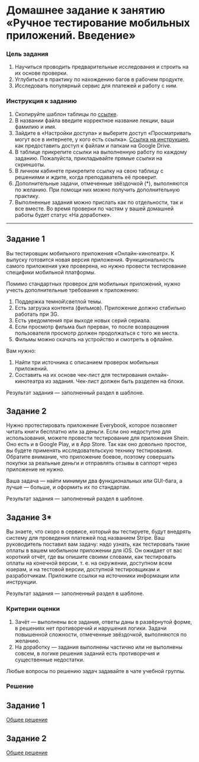 # Домашнее задание к занятию «Ручное тестирование мобильных приложений. Введение»

### Цель задания

1. Научиться проводить предварительные исследования и строить на их основе проверки.
2. Углубиться в практику по нахождению багов в рабочем продукте.
3. Исследовать популярный сервис для платежей и работу с ним.

### Инструкция к заданию

1. Скопируйте шаблон таблицы по [ссылке](https://u.netology.ru/backend/uploads/lms/content_assets/file/1301/1.1__QAMID-53_%D1%88%D0%B0%D0%B1%D0%BB%D0%BE%D0%BD.xlsx).
2. В названии файла введите корректное название лекции, ваши фамилию и имя.
3. Зайдите в «Настройки доступа» и выберите доступ «Просматривать могут все в интернете, у кого есть ссылка». [Ссылка на инструкцию](https://support.google.com/docs/answer/2494822?hl=ru&co=GENIE.Platform%3DDesktop), как предоставить доступ к файлам и папкам на Google Drive.
4. В таблице прикрепите ссылки на выполненную работу по каждому заданию. Пожалуйста, прикладывайте прямые ссылки на скриншоты.
5. В личном кабинете прикрепите ссылку на свою таблицу с решениями и ждите, когда преподаватель её проверит.
6. Дополнительные задачи, отмеченные звёздочкой (*), выполняются по желанию. При помощи них можно получить дополнительную практику.
7. Выполненные задания можно прислать как по отдельности, так и все вместе. Во время проверки по частям у вашей домашней работы будет статус «На доработке».

------

## Задание 1

Вы тестировщик мобильного приложения «Онлайн-кинотеатр». К выпуску готовится новая версия приложения. Функциональность самого приложения уже проверена, но нужно провести тестирование специфики мобильной платформы.

Помимо стандартных проверок для мобильных приложений, нужно учесть дополнительные требования к приложению:
1. Поддержка темной\светлой темы.
2. Есть загрузка контента (фильмов). Приложение должно стабильно работать при 3G.
3. Есть уведомления при выходе новых серий сериала.
4. Если просмотр фильма был прерван, то после возвращения пользователя просмотр должен продолжаться с того же места.
5. Фильмы можно скачать на устройство и смотреть в офлайне.
   
Вам нужно:
1. Найти три источника с описанием проверок мобильных приложений.
2. Составить на их основе чек-лист для тестирования онлайн-кинотеатра из задания. Чек-лист должен быть разделен на блоки.

Результат задания — заполненный раздел в шаблоне.

## Задание 2 

Нужно протестировать приложение Everybook, которое позволяет читать книги бесплатно или за деньги.
Если оно недоступно для использования, можете провести тестирование для приложения Shein. Оно есть и в Google Play, и в App Store. Так как оно довольно простое, вы будете применять исследовательскую технику тестирования.
Обратите внимание, что приложение боевое, поэтому совершать покупки за реальные деньги и отправлять отзывы в саппорт через приложение не нужно.

Ваша задача — найти минимум два функциональных или GUI-бага, а лучше — больше, и оформить их по стандартам.

Результат задания — заполненный раздел в шаблоне.

## Задание 3*

Вы знаете, что скоро в сервисе, который вы тестируете, будут внедрять систему для проведения платежей под названием Stripe. 
Ваш руководитель поставил вам задачу: надо узнать, как тестировать такие оплаты в вашем мобильном приложении для iOS.
Он ожидает от вас короткий отчёт, где вы опишите своими словами, как тестировать оплаты на конечной версии, т. е. на окружении, доступном всем юзерам, и на тестовой версии, доступной тестировщикам и разработчикам. Приложите ссылки на источнники информации или инструкции.

Результат задания — заполненный раздел в шаблоне.

### Критерии оценки

1. Зачёт — выполнены все задания, ответы даны в развёрнутой форме, в решениях нет противоречий и нарушения логики. Задачи повышенной сложности, отмеченные звёздочкой, выполняются по желанию. 
2. На доработку — задания выполнены частично или не выполнены совсем, в логике решения заданий есть противоречия и существенные недостатки.

Любые вопросы по решению задач задавайте в чате учебной группы.

### Решение

## Задание 1
[Общее решение](https://docs.google.com/spreadsheets/d/1OTpQfVai8zHlnKvAKkV0_VEjXCWvdKEn/edit?usp=drive_link&ouid=112984536529775476403&rtpof=true&sd=true)

## Задание 2
[Общее решение](https://docs.google.com/spreadsheets/d/1OTpQfVai8zHlnKvAKkV0_VEjXCWvdKEn/edit?usp=drive_link&ouid=112984536529775476403&rtpof=true&sd=true)
